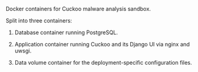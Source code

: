 Docker containers for Cuckoo malware analysis sandbox.

Split into three containers:

1) Database container running PostgreSQL.

2) Application container running Cuckoo and its Django UI via nginx and uwsgi.

3) Data volume container for the deployment-specific configuration files.

